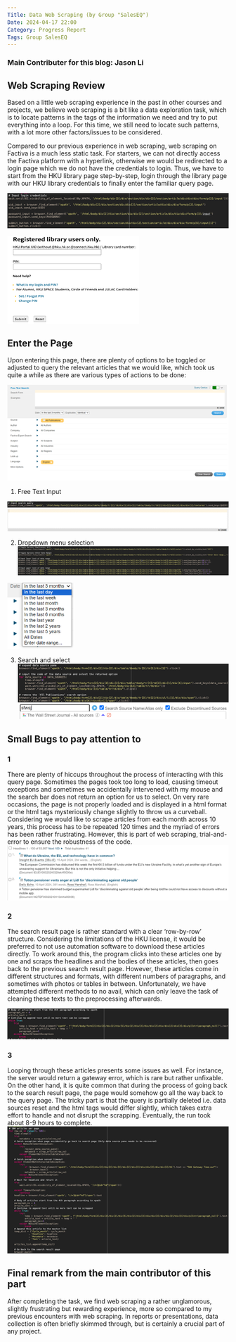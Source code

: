 ```yaml
---
Title: Data Web Scraping (by Group "SalesEQ")
Date: 2024-04-17 22:00
Category: Progress Report
Tags: Group SalesEQ
---
```


### Main Contributer for this blog: Jason Li

## Web Scraping Review

Based on a little web scraping experience in the past in other courses and projects, we believe web scraping is a bit like a data exploration task, which is to locate patterns in the tags of the information we need and try to put everything into a loop. For this time, we still need to locate such patterns, with a lot more other factors/issues to be considered.
 
Compared to our previous experience in web scraping, web scraping on Factiva is a much less static task. For starters, we can not directly access the Factiva platform with a hyperlink, otherwise we would be redirected to a login page which we do not have the credentials to login. Thus, we have to start from the HKU library page step-by-step, login through the library page with our HKU library credentials to finally enter the familiar query page.

![Input Code](../images/Blogs/Blog_2/img_1.png)

<img src="../images/Blogs/Blog_2/img_2.png" alt="Input Code" width="300" height="200">

## Enter the Page

Upon entering this page, there are plenty of options to be toggled or adjusted to query the relevant articles that we would like, which took us quite a while as there are various types of actions to be done:

![Input Code](../images/Blogs/Blog_2/img_3.png)

1. ⁠Free Text Input

![Input Code](../images/Blogs/Blog_2/img_4.png)
![Input Code](../images/Blogs/Blog_2/img_5.png)

2. Dropdown menu selection
![Input Code](../images/Blogs/Blog_2/img_6.png)

<img src="../images/Blogs/Blog_2/img_7.png" alt="Input Code" width="150" height="150">

3. Search and select
![Input Code](../images/Blogs/Blog_2/img_8.png)
![Input Code](../images/Blogs/Blog_2/img_9.png)


## Small Bugs to pay attention to

### 1
There are plenty of hiccups throughout the process of interacting with this query page. Sometimes the pages took too long to load, causing timeout exceptions and sometimes we accidentally intervened with my mouse and the search bar does not return an option for us to select. On very rare occasions, the page is not properly loaded and is displayed in a html format or the html tags mysteriously change slightly to throw us a curveball. Considering we would like to scrape articles from each month across 10 years, this process has to be repeated 120 times and the myriad of errors has been rather frustrating. However, this is part of web scraping, trial-and-error to ensure the robustness of the code.
![Input Code](../images/Blogs/Blog_2/img_10.png)


### 2
The search result page is rather standard with a clear ‘row-by-row’ structure. Considering the limitations of the HKU license, it would be preferred to not use automation software to download these articles directly. To work around this, the program clicks into these articles one by one and scraps the headlines and the bodies of these articles, then goes back to the previous search result page. However, these articles come in different structures and formats, with different numbers of paragraphs, and sometimes with photos or tables in between. Unfortunately, we have attempted different methods to no avail, which can only leave the task of cleaning these texts to the preprocessing afterwards.

![Input Code](../images/Blogs/Blog_2/img_11.png)

### 3
Looping through these articles presents some issues as well. For instance, the server would return a gateway error, which is rare but rather unfixable. On the other hand, it is quite common that during the process of going back to the search result page, the page would somehow go all the way back to the query page. The tricky part is that the query is partially deleted i.e. data sources reset and the html tags would differ slightly, which takes extra effort to handle and not disrupt the scrapping. Eventually, the run took about 8-9 hours to complete.
![Input Code](../images/Blogs/Blog_2/img_12.png)

## Final remark from the main contributor of this part
After completing the task, we find web scraping a rather unglamorous, slightly frustrating but rewarding experience, more so compared to my previous encounters with web scraping. In reports or presentations, data collection is often briefly skimmed through, but is certainly a crucial part of any project.